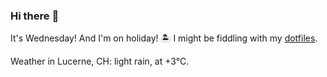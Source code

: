 ### Hi there :wave:

It's Wednesday! And I'm on holiday! :desert_island: I might be fiddling with my [dotfiles](https://github.com/bewuethr/dotfiles).

Weather in Lucerne, CH: light rain, at +3°C.
